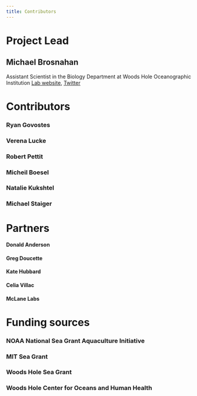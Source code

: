 ```yaml
---
title: Contributors
---
```


# Project Lead

## Michael Brosnahan

Assistant Scientist in the Biology Department at Woods Hole Oceanographic Institution [Lab website](https://www2.whoi.edu/site/brosnahanlab/), [Twitter](http://www.twitter.com/BrosnahanLab)

# Contributors

### Ryan Govostes

### Verena Lucke

### Robert Pettit

### Micheil Boesel

### Natalie Kukshtel

### Michael Staiger

# Partners

#### Donald Anderson

#### Greg Doucette

#### Kate Hubbard

#### Celia Villac

#### McLane Labs

# Funding sources

### NOAA National Sea Grant Aquaculture Initiative

### MIT Sea Grant

### Woods Hole Sea Grant

### Woods Hole Center for Oceans and Human Health

